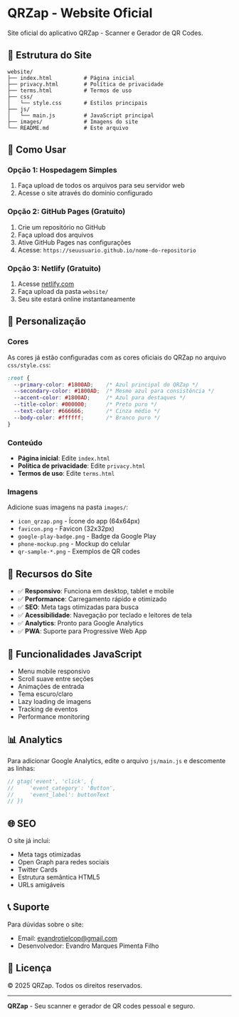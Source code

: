 # QRZap - Website Oficial

Site oficial do aplicativo QRZap - Scanner e Gerador de QR Codes.

## 📁 Estrutura do Site

```
website/
├── index.html          # Página inicial
├── privacy.html        # Política de privacidade
├── terms.html          # Termos de uso
├── css/
│   └── style.css       # Estilos principais
├── js/
│   └── main.js         # JavaScript principal
├── images/             # Imagens do site
└── README.md           # Este arquivo
```

## 🚀 Como Usar

### Opção 1: Hospedagem Simples
1. Faça upload de todos os arquivos para seu servidor web
2. Acesse o site através do domínio configurado

### Opção 2: GitHub Pages (Gratuito)
1. Crie um repositório no GitHub
2. Faça upload dos arquivos
3. Ative GitHub Pages nas configurações
4. Acesse: `https://seuusuario.github.io/nome-do-repositorio`

### Opção 3: Netlify (Gratuito)
1. Acesse [netlify.com](https://netlify.com)
2. Faça upload da pasta `website/`
3. Seu site estará online instantaneamente

## 🎨 Personalização

### Cores
As cores já estão configuradas com as cores oficiais do QRZap no arquivo `css/style.css`:
```css
:root {
  --primary-color: #1800AD;    /* Azul principal do QRZap */
  --secondary-color: #1800AD;  /* Mesmo azul para consistência */
  --accent-color: #1800AD;     /* Azul para destaques */
  --title-color: #000000;      /* Preto puro */
  --text-color: #666666;       /* Cinza médio */
  --body-color: #ffffff;       /* Branco puro */
}
```

### Conteúdo
- **Página inicial**: Edite `index.html`
- **Política de privacidade**: Edite `privacy.html`
- **Termos de uso**: Edite `terms.html`

### Imagens
Adicione suas imagens na pasta `images/`:
- `icon_qrzap.png` - Ícone do app (64x64px)
- `favicon.png` - Favicon (32x32px)
- `google-play-badge.png` - Badge da Google Play
- `phone-mockup.png` - Mockup do celular
- `qr-sample-*.png` - Exemplos de QR codes

## 📱 Recursos do Site

- ✅ **Responsivo**: Funciona em desktop, tablet e mobile
- ✅ **Performance**: Carregamento rápido e otimizado
- ✅ **SEO**: Meta tags otimizadas para busca
- ✅ **Acessibilidade**: Navegação por teclado e leitores de tela
- ✅ **Analytics**: Pronto para Google Analytics
- ✅ **PWA**: Suporte para Progressive Web App

## 🔧 Funcionalidades JavaScript

- Menu mobile responsivo
- Scroll suave entre seções
- Animações de entrada
- Tema escuro/claro
- Lazy loading de imagens
- Tracking de eventos
- Performance monitoring

## 📊 Analytics

Para adicionar Google Analytics, edite o arquivo `js/main.js` e descomente as linhas:
```javascript
// gtag('event', 'click', {
//     'event_category': 'Button',
//     'event_label': buttonText
// })
```

## 🌐 SEO

O site já inclui:
- Meta tags otimizadas
- Open Graph para redes sociais
- Twitter Cards
- Estrutura semântica HTML5
- URLs amigáveis

## 📞 Suporte

Para dúvidas sobre o site:
- Email: evandrotielcop@gmail.com
- Desenvolvedor: Evandro Marques Pimenta Filho

## 📄 Licença

© 2025 QRZap. Todos os direitos reservados.

---

**QRZap** - Seu scanner e gerador de QR codes pessoal e seguro.
